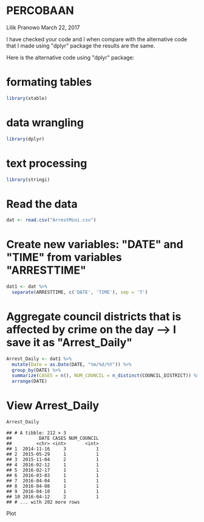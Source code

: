 PERCOBAAN
================
Lilik Pranowo
March 22, 2017

I have checked your code and I when compare with the alternative code that I made using "dplyr" package the results are the same.

Here is the alternative code using "dplyr" package:

formating tables
================

``` r
library(xtable)
```

data wrangling
==============

``` r
library(dplyr)
```

text processing
===============

``` r
library(stringi)
```

Read the data
=============

``` r
dat <- read.csv("ArrestMini.csv")
```

Create new variables: "DATE" and "TIME" from variables "ARRESTTIME"
===================================================================

``` r
dat1 <- dat %>% 
  separate(ARRESTTIME, c('DATE', 'TIME'), sep = 'T')
```

Aggregate council districts that is affected by crime on the day --&gt; I save it as "Arrest\_Daily"
====================================================================================================

``` r
Arrest_Daily <- dat1 %>%
  mutate(Date = as.Date(DATE, "%m/%d/%Y")) %>%
  group_by(DATE) %>%
  summarize(CASES = n(), NUM_COUNCIL = n_distinct(COUNCIL_DISTRICT)) %>%
  arrange(DATE) 
```

View Arrest\_Daily
==================

``` r
Arrest_Daily
```

    ## # A tibble: 212 × 3
    ##          DATE CASES NUM_COUNCIL
    ##         <chr> <int>       <int>
    ## 1  2014-11-16     3           1
    ## 2  2015-05-29     1           1
    ## 3  2015-11-04     2           1
    ## 4  2016-02-12     1           1
    ## 5  2016-02-17     1           1
    ## 6  2016-03-03     1           1
    ## 7  2016-04-04     1           1
    ## 8  2016-04-08     1           1
    ## 9  2016-04-10     1           1
    ## 10 2016-04-12     2           1
    ## # ... with 202 more rows

Plot

